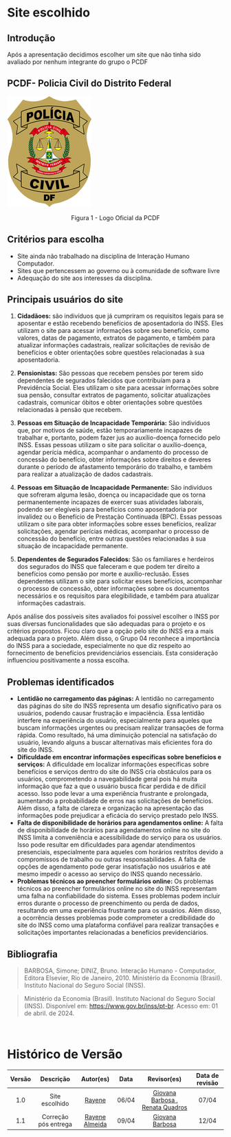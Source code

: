 # Site escolhido

## Introdução

Após a apresentação decidimos escolher um site que não tinha sido avaliado por nenhum integrante do grupo o PCDF

## PCDF- Policia Civil do Distrito Federal
![PCDF](assets/PCDF.png)
<br>
<p align="center">
  Figura 1 - Logo Oficial da PCDF
</p>

## Critérios para escolha

- Site ainda não trabalhado na disciplina de Interação Humano Computador.
- Sites que pertencessem ao governo ou à comunidade de software livre 
- Adequação do site aos interesses da disciplina.

## Principais usuários do site

1. **Cidadãoes:** são indivíduos que já cumpriram os requisitos legais para se aposentar e estão recebendo benefícios de aposentadoria do INSS. Eles utilizam o site para acessar informações sobre seu benefício, como valores, datas de pagamento, extratos de pagamento, e também para atualizar informações cadastrais, realizar solicitações de revisão de benefícios e obter orientações sobre questões relacionadas à sua aposentadoria.

2. **Pensionistas:** São pessoas que recebem pensões por terem sido dependentes de segurados falecidos que contribuíam para a Previdência Social. Eles utilizam o site para acessar informações sobre sua pensão, consultar extratos de pagamento, solicitar atualizações cadastrais, comunicar óbitos e obter orientações sobre questões relacionadas à pensão que recebem.

3. **Pessoas em Situação de Incapacidade Temporária:** São indivíduos que, por motivos de saúde, estão temporariamente incapazes de trabalhar e, portanto, podem fazer jus ao auxílio-doença fornecido pelo INSS. Essas pessoas utilizam o site para solicitar o auxílio-doença, agendar perícia médica, acompanhar o andamento do processo de concessão do benefício, obter informações sobre direitos e deveres durante o período de afastamento temporário do trabalho, e também para realizar a atualização de dados cadastrais.

4. **Pessoas em Situação de Incapacidade Permanente:** São indivíduos que sofreram alguma lesão, doença ou incapacidade que os torna permanentemente incapazes de exercer suas atividades laborais, podendo ser elegíveis para benefícios como aposentadoria por invalidez ou o Benefício de Prestação Continuada (BPC). Essas pessoas utilizam o site para obter informações sobre esses benefícios, realizar solicitações, agendar perícias médicas, acompanhar o processo de concessão do benefício, entre outras questões relacionadas à sua situação de incapacidade permanente.

5. **Dependentes de Segurados Falecidos:** São os familiares e herdeiros dos segurados do INSS que faleceram e que podem ter direito a benefícios como pensão por morte e auxílio-reclusão. Esses dependentes utilizam o site para solicitar esses benefícios, acompanhar o processo de concessão, obter informações sobre os documentos necessários e os requisitos para elegibilidade, e também para atualizar informações cadastrais.

Após análise dos possíveis sites avaliados foi possível escolher o INSS por suas diversas funcionalidades que são adequadas para o projeto e os critérios propostos. Ficou claro que a opção pelo site do INSS era a mais adequada para o projeto. Além disso, o Grupo 04 reconhece a importância do INSS para a sociedade, especialmente no que diz respeito ao fornecimento de benefícios previdenciários essenciais. Esta consideração influenciou positivamente a nossa escolha.

## Problemas identificados

- **Lentidão no carregamento das páginas:** A lentidão no carregamento das páginas do site do INSS representa um desafio significativo para os usuários, podendo causar frustração e impaciência. Essa lentidão interfere na experiência do usuário, especialmente para aqueles que buscam informações urgentes ou precisam realizar transações de forma rápida. Como resultado, há uma diminuição potencial na satisfação do usuário, levando alguns a buscar alternativas mais eficientes fora do site do INSS.
- **Dificuldade em encontrar informações específicas sobre benefícios e serviços:** A dificuldade em localizar informações específicas sobre benefícios e serviços dentro do site do INSS cria obstáculos para os usuários, comprometendo a navegabilidade geral pois há muita informação que faz a que o usuário busca ficar perdida e de difícil acesso. Isso pode levar a uma experiência frustrante e prolongada, aumentando a probabilidade de erros nas solicitações de benefícios. Além disso, a falta de clareza e organização na apresentação das informações pode prejudicar a eficácia do serviço prestado pelo INSS.
- **Falta de disponibilidade de horários para agendamentos online:** A falta de disponibilidade de horários para agendamentos online no site do INSS limita a conveniência e acessibilidade do serviço para os usuários. Isso pode resultar em dificuldades para agendar atendimentos presenciais, especialmente para aqueles com horários restritos devido a compromissos de trabalho ou outras responsabilidades. A falta de opções de agendamento pode gerar insatisfação nos usuários e até mesmo impedir o acesso ao serviço do INSS quando necessário.
- **Problemas técnicos ao preencher formulários online:** Os problemas técnicos ao preencher formulários online no site do INSS representam uma falha na confiabilidade do sistema. Esses problemas podem incluir erros durante o processo de preenchimento ou perda de dados, resultando em uma experiência frustrante para os usuários. Além disso, a ocorrência desses problemas pode comprometer a credibilidade do site do INSS como uma plataforma confiável para realizar transações e solicitações importantes relacionadas a benefícios previdenciários.

## Bibliografia

> BARBOSA, Simone; DINIZ, Bruno. Interação Humano - Computador, Editora Elsevier, Rio de Janeiro, 2010.
Ministério da Economia (Brasil). Instituto Nacional do Seguro Social (INSS).

> Ministério da Economia (Brasil). Instituto Nacional do Seguro Social (INSS). Disponível em: https://www.gov.br/inss/pt-br. Acesso em: 01 de abril. de 2024.
<br/>


# Histórico de Versão 

| Versão |          Descrição              |     Autor(es)      |      Data      |   Revisor(es)     |    Data de revisão    |  
|:------:|:-------------------------------:|:--------------:|:--------------:|:-------------:|:---------------------:|
|  1.0   |  Site escolhido                  |  [Rayene](https://github.com/rayenealmeida)    |   06/04   |       [Giovana Barbosa ](https://github.com/gio221), [Renata Quadros ](https://github.com/Renatinha28)     |     07/04                 |
|  1.1   | Correção pós entrega                   |   [Rayene Almeida ](https://github.com/rayenealmeida)      |   09/04   |    [Giovana Barbosa ](https://github.com/gio221)          |      12/04                |
